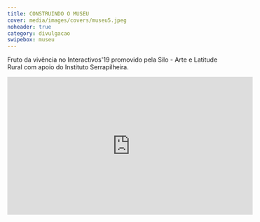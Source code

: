 ```yaml
---
title: CONSTRUINDO O MUSEU
cover: media/images/covers/museu5.jpeg
noheader: true
category: divulgacao
swipebox: museu
---
```


Fruto da vivência no Interactivos'19 promovido pela Silo - Arte e Latitude Rural com apoio do Instituto Serrapilheira.

<div class="video-wrapper video-wrapper-16x9">
<iframe width="560" height="315" src="https://www.youtube.com/embed/w_ahYZdkgfA" frameborder="0" allow="accelerometer; autoplay; encrypted-media; gyroscope; picture-in-picture" allowfullscreen></iframe>
</div>
